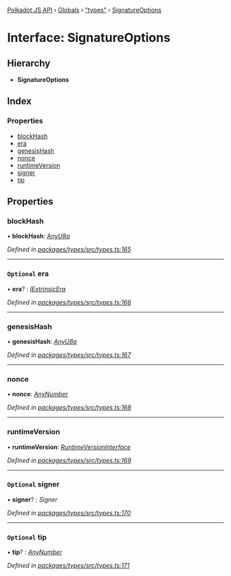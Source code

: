 [Polkadot JS API](../README.md) › [Globals](../globals.md) › ["types"](../modules/_types_.md) › [SignatureOptions](_types_.signatureoptions.md)

# Interface: SignatureOptions

## Hierarchy

* **SignatureOptions**

## Index

### Properties

* [blockHash](_types_.signatureoptions.md#blockhash)
* [era](_types_.signatureoptions.md#optional-era)
* [genesisHash](_types_.signatureoptions.md#genesishash)
* [nonce](_types_.signatureoptions.md#nonce)
* [runtimeVersion](_types_.signatureoptions.md#runtimeversion)
* [signer](_types_.signatureoptions.md#optional-signer)
* [tip](_types_.signatureoptions.md#optional-tip)

## Properties

###  blockHash

• **blockHash**: *[AnyU8a](../modules/_types_.md#anyu8a)*

*Defined in [packages/types/src/types.ts:165](https://github.com/polkadot-js/api/blob/854a520517/packages/types/src/types.ts#L165)*

___

### `Optional` era

• **era**? : *[IExtrinsicEra](_types_.iextrinsicera.md)*

*Defined in [packages/types/src/types.ts:166](https://github.com/polkadot-js/api/blob/854a520517/packages/types/src/types.ts#L166)*

___

###  genesisHash

• **genesisHash**: *[AnyU8a](../modules/_types_.md#anyu8a)*

*Defined in [packages/types/src/types.ts:167](https://github.com/polkadot-js/api/blob/854a520517/packages/types/src/types.ts#L167)*

___

###  nonce

• **nonce**: *[AnyNumber](../modules/_types_.md#anynumber)*

*Defined in [packages/types/src/types.ts:168](https://github.com/polkadot-js/api/blob/854a520517/packages/types/src/types.ts#L168)*

___

###  runtimeVersion

• **runtimeVersion**: *[RuntimeVersionInterface](_types_.runtimeversioninterface.md)*

*Defined in [packages/types/src/types.ts:169](https://github.com/polkadot-js/api/blob/854a520517/packages/types/src/types.ts#L169)*

___

### `Optional` signer

• **signer**? : *Signer*

*Defined in [packages/types/src/types.ts:170](https://github.com/polkadot-js/api/blob/854a520517/packages/types/src/types.ts#L170)*

___

### `Optional` tip

• **tip**? : *[AnyNumber](../modules/_types_.md#anynumber)*

*Defined in [packages/types/src/types.ts:171](https://github.com/polkadot-js/api/blob/854a520517/packages/types/src/types.ts#L171)*
